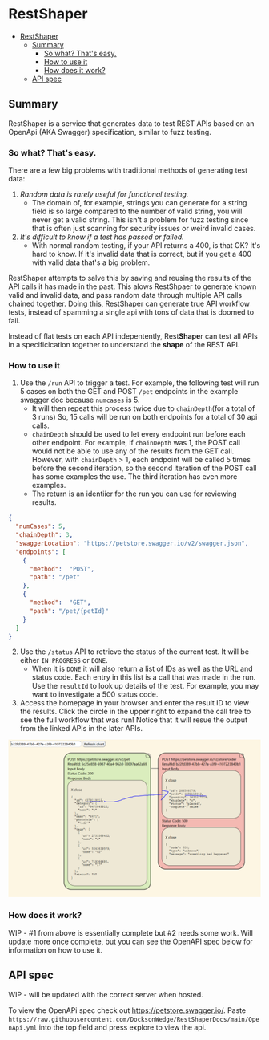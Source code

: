 # RestShaper
- [RestShaper](#restshaper)
  - [Summary](#summary)
    - [So what? That's easy.](#so-what-thats-easy)
    - [How to use it](#how-to-use-it)
    - [How does it work?](#how-does-it-work)
  - [API spec](#api-spec)

## Summary

RestShaper is a service that generates data to test REST APIs based on an OpenApi (AKA Swagger) specification, similar to fuzz testing.

### So what? That's easy.

There are a few big problems with traditional methods of generating test data:

1) *Random data is rarely useful for functional testing.* 
   * The domain of, for example, strings you can generate for a string field is so large compared to the number of valid string, you will never get a valid string. This isn't a problem for fuzz testing since that is often just scanning for security issues or weird invalid cases. 
2)  *It's difficult to know if a test has passed or failed.*
    * With normal random testing, if your API returns a 400, is that OK? It's hard to know. If it's invalid data that is correct, but if you get a 400 with valid data that's a big problem.

RestShaper attempts to salve this by saving and reusing the results of the API calls it has made in the past. This alows RestShpaer to generate known valid and invalid data, and pass random data through multiple API calls chained together. Doing this, RestShaper can generate true API workflow tests, instead of spamming a single api with tons of data that is doomed to fail.

Instead of flat tests on each API indepentently, Rest**Shape**r can test all APIs in a specificication together to understand the **shape** of the REST API.


### How to use it

1) Use the `/run` API to trigger a test. For example, the following test will run 5 cases on both the GET and POST `/pet` endpoints in the example swagger doc because `numcases` is 5. 
   * It will then repeat this process twice due to `chainDepth`(for a total of 3 runs) So, 15 calls will be run on both endpoints for a total of 30 api calls. 
   * `chainDepth` should be used to let every endpoint run before each other endpoint. For example, if `chainDepth` was 1, the POST call would not be able to use any of the results from the GET call. However, with `chainDepth` > 1, each endpoint will be called 5 times before the second iteration, so the second iteration of the POST call has some examples the use. The third iteration has even more examples.
   * The return is an identiier for the run you can use for reviewing results.

```json
{
  "numCases": 5,
  "chainDepth": 3,
  "swaggerLocation": "https://petstore.swagger.io/v2/swagger.json",
  "endpoints": [
    {
      "method":  "POST",
      "path": "/pet"
    },
    {
      "method":  "GET",
      "path": "/pet/{petId}"
    }
  ]
}
```
2) Use the `/status` API to retrieve the status of the current test. It will be either `IN_PROGRESS` or `DONE`.
   * When it is `DONE` it will also return a list of IDs as well as the URL and status code. Each entry in this list is a call that was made in the run. Use the `resultId` to look up details of the test. For example, you may want to investigate a 500 status code.
3) Access the homepage in your browser and enter the result ID to view the results. Click the circle in the upper right to expand the call tree to see the full workflow that was run! Notice that it will resue the output from the linked APIs in the later APIs.

![Here is an exmaple report](./report-example.png)

   
### How does it work?

WIP - 
#1 from above is essentially complete but #2 needs some work. Will update more once complete, but you can see the OpenAPI spec below for information on how to use it.


## API spec
WIP - will be updated with the correct server when hosted.

To view the OpenAPi spec check out https://petstore.swagger.io/. Paste `https://raw.githubusercontent.com/DocksonWedge/RestShaperDocs/main/OpenApi.yml` into the top field and press explore to view the api.